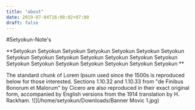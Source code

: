 ```yaml
---
title: "about"
date: 2019-07-04T16:08:02+07:00
draft: false
---
```


#Setyokun-Note's

**Setyokun Setyokun Setyokun Setyokun Setyokun Setyokun Setyokun Setyokun Setyokun Setyokun Setyokun Setyokun Setyokun Setyokun Setyokun Setyokun Setyokun Setyokun Setyokun Setyokun Setyokun **

The standard chunk of Lorem Ipsum used since the 1500s is reproduced below for those interested. Sections 1.10.32 and 1.10.33 from "de Finibus Bonorum et Malorum" by Cicero are also reproduced in their exact original form, accompanied by English versions from the 1914 translation by H. Rackham.
![](/home/setyokun/Downloads/Banner Movic 1.jpg) 
